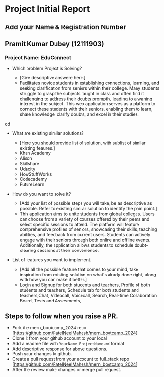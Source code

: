 # Project Initial Report

## Add your Name & Registration Number
## Pramit Kumar Dubey (12111903)

### Project Name: EduConnect

- Which problem Project is Solving?

  - [Give descriptive answere here.]
  - Facilitates novice students in establishing connections, learning, and seeking clarification from seniors within their college. Many students struggle to grasp the subjects taught in class and often find it challenging to address their doubts promptly, leading to a waning interest in the subject. This web application serves as a platform to connect these students with their seniors, enabling them to learn, share knowledge, clarify doubts, and excel in their studies.

cd
- What are existing similar solutions?

  - [Here you should provide list of solution, with sublist of similar existing feaures.]
  - Khan Academy
  - Alison
  - Skillshare
  - Udacity
  - HowStuffWorks
  - Codecademy
  - FutureLearn

- How do you want to solve it?

  - [Add your list of possible steps you will take, be as descriptive as possible. Refer to existing similar solution to identify the pain point.]
  - This application aims to unite students from global colleges. Users can choose from a variety of courses offered by their peers and select specific sessions to attend. The platform will feature comprehensive profiles of seniors, showcasing their skills, teaching abilities, and feedback from current users. Students can actively engage with their seniors through both online and offline events. Additionally, the application allows students to schedule doubt-clearing sessions at their convenience.

- List of features you want to implement.
  - [Add all the possible feature that comes to your mind, take inspiration from existing solution on what's alrady done right, along with how you can make it better.]
  - Login and Signup for both students and teachers, Profile of both students and teachers, Schedule tab for both students and teachers,Chat, Videocall, Voicecall, Search, Real-time Collaboration Board, Tests and Assesments, 

## Steps to follow when you raise a PR.

- Fork the mern_bootcamp_2024 repo [https://github.com/PatelNeelMahesh/mern_bootcamp_2024]
- Clone it from your github account to your local
- Add a readme file with `YourName_ProjectName.md` format
- Add descriptive response for above questions.
- Push your changes to github.
- Create a pull request from your acocunt to full_stack repo [https://github.com/PatelNeelMahesh/mern_bootcamp_2024]
- After the review make changes or merge pull request.